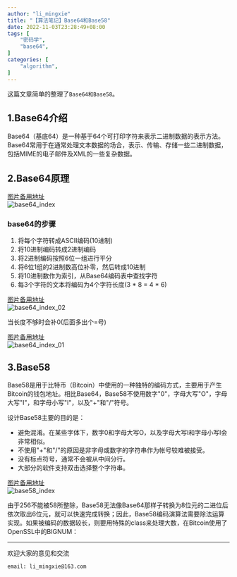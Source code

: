 ```yaml
---
author: "li_mingxie"
title: "【算法笔记】Base64和Base58"
date: 2022-11-03T23:28:49+08:00
tags: [
    "密码学",
    "base64",
]
categories: [
    "algorithm",
]
---
```


这篇文章简单的整理了`Base64和Base58`。  <!--more-->  

## 1.Base64介绍

Base64（基底64）是一种基于64个可打印字符来表示二进制数据的表示方法。
Base64常用于在通常处理文本数据的场合，表示、传输、存储一些二进制数据，包括MIME的电子邮件及XML的一些复杂数据。

## 2.Base64原理

[图片备用地址](https://limingxie.github.io/images/algorithm/crypto/base64_index.png)  
![base64_index](https://mingxie-blog.oss-cn-beijing.aliyuncs.com/image/algorithm/crypto/base64_index.png)

### base64的步骤

1. 将每个字符转成ASCII编码(10进制)
2. 将10进制编码转成2进制编码
3. 将2进制编码按照6位一组进行平分
4. 将6位1组的2进制数高位补零，然后转成10进制
5. 将10进制数作为索引，从Base64编码表中查找字符
6. 每3个字符的文本将编码为4个字符长度(3 \* 8 = 4 \* 6)

[图片备用地址](https://limingxie.github.io/images/algorithm/crypto/base64_index_02.png)  
![base64_index_02](https://mingxie-blog.oss-cn-beijing.aliyuncs.com/image/algorithm/crypto/base64_index_02.png)

当长度不够时会补0(后面多出个=号)

[图片备用地址](https://limingxie.github.io/images/algorithm/crypto/base64_index01.png)  
![base64_index_01](https://mingxie-blog.oss-cn-beijing.aliyuncs.com/image/algorithm/crypto/base64_index_01.png)

## 3.Base58

Base58是用于比特币（Bitcoin）中使用的一种独特的编码方式，主要用于产生Bitcoin的钱包地址。相比Base64，Base58不使用数字"0"，字母大写"O"，字母大写"I"，和字母小写"l"，以及"+"和"/"符号。

设计Base58主要的目的是：

* 避免混淆。在某些字体下，数字0和字母大写O，以及字母大写I和字母小写l会非常相似。
* 不使用"+"和"/"的原因是非字母或数字的字符串作为帐号较难被接受。
* 没有标点符号，通常不会被从中间分行。
* 大部分的软件支持双击选择整个字符串。

[图片备用地址](https://limingxie.github.io/images/algorithm/crypto/base58_index.png)  
![base58_index](https://mingxie-blog.oss-cn-beijing.aliyuncs.com/image/algorithm/crypto/base58_index.png?x-oss-process=image/resize,w_400,m_lfit)

由于256不能被58所整除，Base58无法像Base64那样子转换为8位元的二进位后依次取出6位元，就可以快速完成转换；因此，Base58编码演算法需要除法运算实现。如果被编码的数据较长，则要用特殊的class来处理大数，在Bitcoin使用了OpenSSL中的BIGNUM：

----------------------------------------------
欢迎大家的意见和交流

`email: li_mingxie@163.com`
